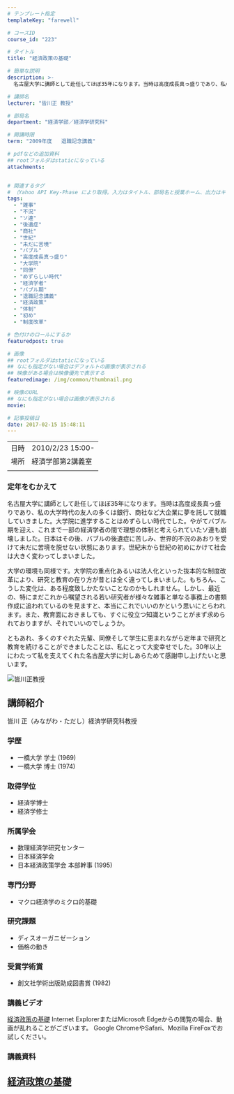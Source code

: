 ```yaml
---
# テンプレート指定
templateKey: "farewell"

# コースID
course_id: "223"

# タイトル
title: "経済政策の基礎"

# 簡単な説明
description: >-
  名古屋大学に講師として赴任してほぼ35年になります。当時は高度成長真っ盛りであり、私の大学時代の友人の多くは銀行、商社など大企業に夢を託して就職していきました。大学院に進学することはめずらしい時代でした。やがてバブル期を迎え、これまで一部の経済学者の間で理想の体制と考えられていたソ連も崩壊しました。日本はその後、バブルの後遺症に苦しみ、世界的不況のあおりを受けて未だに苦境を脱せない状態にありま ....

# 講師名
lecturer: "皆川正 教授"

# 部局名
department: "経済学部／経済学研究科"

# 開講時限
term: "2009年度	退職記念講義"

# pdfなどの追加資料
## rootフォルダはstaticになっている
attachments:


# 関連するタグ
# （Yahoo API Key-Phase により取得。入力はタイトル、部局名と授業ホーム、出力はキーフレーズ（tags））
tags:
  - "雑事"
  - "不況"
  - "ソ連"
  - "後遺症"
  - "商社"
  - "世紀"
  - "未だに苦境"
  - "バブル"
  - "高度成長真っ盛り"
  - "大学院"
  - "同僚"
  - "めずらしい時代"
  - "経済学者"
  - "バブル期"
  - "退職記念講義"
  - "経済政策"
  - "体制"
  - "初め"
  - "制度改革"

# 色付けのロールにするか
featuredpost: true

# 画像
## rootフォルダはstaticになっている
## なにも指定がない場合はデフォルトの画像が表示される
## 映像がある場合は映像優先で表示する
featuredimage: /img/common/thumbnail.png

# 映像のURL
## なにも指定がない場合は画像が表示される
movie: 

# 記事投稿日
date: 2017-02-15 15:48:11
---
```


|   |   |
|---|---|
| 日時 | 2010/2/23  15:00- |
| 場所 | 経済学部第2講義室 |
|   |   |


### 定年をむかえて

名古屋大学に講師として赴任してほぼ35年になります。当時は高度成長真っ盛りであり、私の大学時代の友人の多くは銀行、商社など大企業に夢を託して就職していきました。大学院に進学することはめずらしい時代でした。やがてバブル期を迎え、これまで一部の経済学者の間で理想の体制と考えられていたソ連も崩壊しました。日本はその後、バブルの後遺症に苦しみ、世界的不況のあおりを受けて未だに苦境を脱せない状態にあります。世紀末から世紀の初めにかけて社会は大きく変わってしまいました。

大学の環境も同様です。大学院の重点化あるいは法人化といった抜本的な制度改革により、研究と教育の在り方が昔とは全く違ってしまいました。もちろん、こうした変化は、ある程度致しかたないことなのかもしれません。しかし、最近の、特にまだこれから嘱望される若い研究者が様々な雑事と単なる事務上の書類作成に追われているのを見ますと、本当にこれでいいのかという思いにとらわれます。また、教育面におきましても、すぐに役立つ知識ということがまず求められておりますが、それでいいのでしょうか。

ともあれ、多くのすぐれた先輩、同僚そして学生に恵まれながら定年まで研究と教育を続けることができましたことは、私にとって大変幸せでした。30年以上にわたって私を支えてくれた名古屋大学に対しあらためて感謝申し上げたいと思います。


![皆川正教授](https://ocw.nagoya-u.jp/files/223/s_minagawa2.jpg) 

## 講師紹介

皆川 正（みながわ・ただし）経済学研究科教授

### 学歴

* 一橋大学 学士 (1969)
* 一橋大学 博士 (1974)

### 取得学位

* 経済学博士
* 経済学修士

### 所属学会

* 数理経済学研究センター
* 日本経済学会
* 日本経済政策学会 本部幹事 (1995)

### 専門分野

* マクロ経済学のミクロ的基礎

### 研究課題

* ディスオーガニゼーション
* 価格の動き

### 受賞学術賞

* 創文社学術出版助成図書賞 (1982)


### 講義ビデオ

<a href="https://nuvideo.media.nagoya-u.ac.jp/embed/1a67ba8f36a34ba0b6d501691b29a671e31dc373" target="blank">経済政策の基礎</a>
Internet ExplorerまたはMicrosoft Edgeからの閲覧の場合、動画が乱れることがございます。
Google ChromeやSafari、Mozilla FireFoxでお試しください。

### 講義資料

[経済政策の基礎](https://ocw.nagoya-u.jp/files/223/k_minagawa.pdf) 
-----